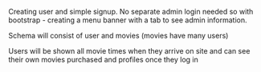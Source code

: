 Creating user and simple signup. No separate admin login needed
so with bootstrap - creating a menu banner with a tab to see 
admin information. 

Schema will consist of user and movies (movies have many users)

Users will be shown all movie times when they arrive on site
and can see their own movies purchased and profiles once 
they log in